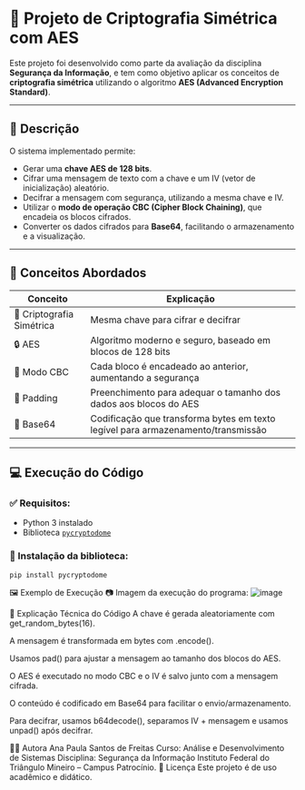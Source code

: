 # 🔐 Projeto de Criptografia Simétrica com AES

Este projeto foi desenvolvido como parte da avaliação da disciplina **Segurança da Informação**, e tem como objetivo aplicar os conceitos de **criptografia simétrica** utilizando o algoritmo **AES (Advanced Encryption Standard)**.

---

## 📘 Descrição

O sistema implementado permite:
- Gerar uma **chave AES de 128 bits**.
- Cifrar uma mensagem de texto com a chave e um IV (vetor de inicialização) aleatório.
- Decifrar a mensagem com segurança, utilizando a mesma chave e IV.
- Utilizar o **modo de operação CBC (Cipher Block Chaining)**, que encadeia os blocos cifrados.
- Converter os dados cifrados para **Base64**, facilitando o armazenamento e a visualização.

---

## 📌 Conceitos Abordados

| Conceito                     | Explicação                                                                 |
|-----------------------------|-----------------------------------------------------------------------------|
| 🔑 Criptografia Simétrica   | Mesma chave para cifrar e decifrar                                         |
| 🔒 AES                      | Algoritmo moderno e seguro, baseado em blocos de 128 bits                  |
| 🔁 Modo CBC                 | Cada bloco é encadeado ao anterior, aumentando a segurança                 |
| 🧱 Padding                  | Preenchimento para adequar o tamanho dos dados aos blocos do AES           |
| 📜 Base64                   | Codificação que transforma bytes em texto legível para armazenamento/transmissão |

---

## 💻 Execução do Código

### ✅ Requisitos:
- Python 3 instalado
- Biblioteca [`pycryptodome`](https://pypi.org/project/pycryptodome/)

### 🔧 Instalação da biblioteca:

```bash
pip install pycryptodome

```

🖼️ Exemplo de Execução
📷 Imagem da execução do programa: ![image](https://github.com/user-attachments/assets/5c9103a3-00b0-475c-9850-c885aefaa213)

🧠 Explicação Técnica do Código
A chave é gerada aleatoriamente com get_random_bytes(16).

A mensagem é transformada em bytes com .encode().

Usamos pad() para ajustar a mensagem ao tamanho dos blocos do AES.

O AES é executado no modo CBC e o IV é salvo junto com a mensagem cifrada.

O conteúdo é codificado em Base64 para facilitar o envio/armazenamento.

Para decifrar, usamos b64decode(), separamos IV + mensagem e usamos unpad() após decifrar.

👩‍💻 Autora
Ana Paula Santos de Freitas
Curso: Análise e Desenvolvimento de Sistemas
Disciplina: Segurança da Informação
Instituto Federal do Triângulo Mineiro – Campus Patrocínio.
📜 Licença
Este projeto é de uso acadêmico e didático.
